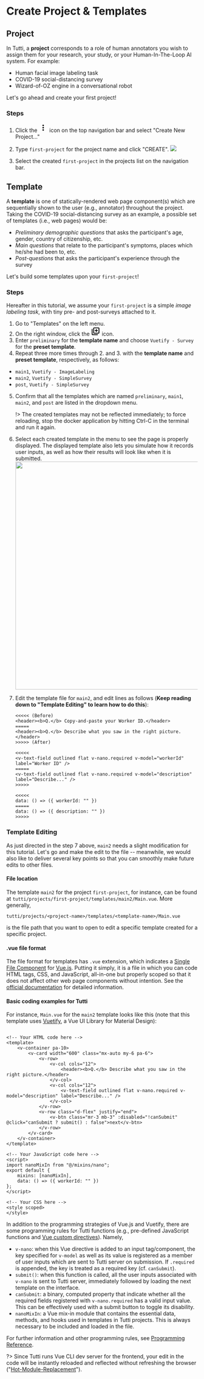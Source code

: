 # Create Project & Templates

## Project

In Tutti, a **project** corresponds to a role of human annotators you wish to assign them for your research, your study, or your Human-In-The-Loop AI system. For example:

- Human facial image labeling task
- COVID-19 social-distancing survey
- Wizard-of-OZ engine in a conversational robot

Let's go ahead and create your first project!

### Steps

1. Click the <svg width="24" height="24" viewBox="0 0 24 24"><path d="M12,16A2,2 0 0,1 14,18A2,2 0 0,1 12,20A2,2 0 0,1 10,18A2,2 0 0,1 12,16M12,10A2,2 0 0,1 14,12A2,2 0 0,1 12,14A2,2 0 0,1 10,12A2,2 0 0,1 12,10M12,4A2,2 0 0,1 14,6A2,2 0 0,1 12,8A2,2 0 0,1 10,6A2,2 0 0,1 12,4Z" /></svg> icon on the top navigation bar and select "Create New Project..."
2. Type `first-project` for the project name and click "CREATE".
   <img src="./_media/create-prj-screenshot.png" />

3. Select the created `first-project` in the projects list on the navigation bar.

## Template

A **template** is one of statically-rendered web page component(s) which are sequentially shown to the user (e.g., annotator) throughout the project. Taking the COVID-19 social-distancing survey as an example, a possible set of templates (i.e., web pages) would be:

- *Preliminary demographic questions* that asks the participant's age, gender, country of citizenship, etc.
- *Main questions* that relate to the participant's symptoms, places which he/she had been to, etc.
- *Post-questions* that asks the participant's experience through the survey

Let's build some templates upon your `first-project`!

### Steps

Hereafter in this tutorial, we assume your `first-project` is a simple *image labeling task*, with tiny pre- and post-surveys attached to it.

1. Go to "Templates" on the left menu.
2. On the right window, click the <svg width="24" height="24" viewBox="0 0 24 24"><path d="M18 11H15V14H13V11H10V9H13V6H15V9H18M20 4V16H8V4H20M20 2H8C6.9 2 6 2.9 6 4V16C6 17.11 6.9 18 8 18H20C21.11 18 22 17.11 22 16V4C22 2.9 21.11 2 20 2M4 6H2V20C2 21.11 2.9 22 4 22H18V20H4V6Z" /></svg> icon.
3. Enter `preliminary` for the **template name** and choose `Vuetify - Survey` for the **preset template**.
4. Repeat three more times through 2. and 3. with the **template name** and **preset template**, respectively, as follows:
  - `main1`, `Vuetify - ImageLabeling`
  - `main2`, `Vuetify - SimpleSurvey`
  - `post`, `Vuetify - SimpleSurvey`
5. Confirm that all the templates which are named `preliminary`, `main1`, `main2`, and `post` are listed in the dropdown menu.

   !> The created templates may not be reflected immediately; to force reloading, stop the docker application by hitting Ctrl-C in the terminal and run it again.

6. Select each created template in the menu to see the page is properly displayed. The displayed template also lets you simulate how it records user inputs, as well as how their results will look like when it is submitted.
   <img src="./_media/template-demo.gif" width="600" />

7. Edit the template file for `main2`, and edit lines as follows (**Keep reading down to "Template Editing" to learn how to do this**):
    ```
    <<<<< (Before)
    <header><b>Q.</b> Copy-and-paste your Worker ID.</header>
    =====
    <header><b>Q.</b> Describe what you saw in the right picture.</header>
    >>>>> (After)

    <<<<<
    <v-text-field outlined flat v-nano.required v-model="workerId" label="Worker ID" />
    =====
    <v-text-field outlined flat v-nano.required v-model="description" label="Describe..." />
    >>>>>

    <<<<<
    data: () => ({ workerId: "" })
    =====
    data: () => ({ description: "" })
    >>>>>
    ```


### Template Editing

As just directed in the step 7 above, `main2` needs a slight modification for this tutorial.
Let's go and make the edit to the file -- meanwhile, we would also like to deliver several key points so that you can smoothly make future edits to other files.

#### File location

The template `main2` for the project `first-project`, for instance, can be found at `tutti/projects/first-project/templates/main2/Main.vue`. More generally,
```
tutti/projects/<project-name>/templates/<template-name>/Main.vue
```
is the file path that you want to open to edit a specific template created for a specific project.

#### .vue file format
The file format for templates has `.vue` extension, which indicates a [Single File Component](https://vuejs.org/v2/guide/single-file-components.html) for [Vue.js](https://vuejs.org/).
Putting it simply, it is a file in which you can code HTML tags, CSS, and JavaScript, all-in-one but properly scoped so that it does not affect other web page components without intention.
See the [official documentation](https://vuejs.org/v2/guide/single-file-components.html) for detailed information.

#### Basic coding examples for Tutti

For instance, `Main.vue` for the `main2` template looks like this (note that this template uses [Vuetify](https://vuetifyjs.com/en/), a Vue UI Library for Material Design):

```main2/Main.vue

<!-- Your HTML code here -->
<template>   
    <v-container pa-10>
        <v-card width="600" class="mx-auto my-6 pa-6">
            <v-row>
                <v-col cols="12">
                    <header><b>Q.</b> Describe what you saw in the right picture.</header>
                </v-col>
                <v-col cols="12">
                    <v-text-field outlined flat v-nano.required v-model="description" label="Describe..." />
                </v-col>
            </v-row>
            <v-row class="d-flex" justify="end">
                <v-btn class="mr-3 mb-3" :disabled="!canSubmit" @click="canSubmit ? submit() : false">next</v-btn>
            </v-row>
        </v-card>
    </v-container>
</template>

<!-- Your JavaScript code here -->
<script>   
import nanoMixIn from "@/mixins/nano";
export default {
    mixins: [nanoMixIn],
    data: () => ({ workerId: "" })
};
</script>

<!-- Your CSS here -->
<style scoped>   
</style>
```

In addition to the programming strategies of Vue.js and Vuetify, there are some programming rules for Tutti functions (e.g., pre-defined JavaScript functions and [Vue custom directives](https://vuejs.org/v2/guide/custom-directive.html)). Namely,
- `v-nano`: when this Vue directive is added to an input tag/component, the key specified for `v-model` as well as its value is registered as a member of user inputs which are sent to Tutti server on submission. If `.required` is appended, the key is treated as a required key (cf. `canSubmit`).
- `submit()`: when this function is called, all the user inputs associated with `v-nano` is sent to Tutti server, immediately followed by loading the next template on the interface.
- `canSubmit`: a binary, computed property that indicate whether all the required fields registered with `v-nano.required` has a valid input value. This can be effectively used with a submit button to toggle its disability.
- `nanoMixIn`: a Vue mix-in module that contains the essential data, methods, and hooks used in templates in Tutti projects. This is always necessary to be included and loaded in the file.

For further information and other programming rules, see [Programming Reference](/guide/ref).

?> Since Tutti runs Vue CLI dev server for the frontend, your edit in the code will be instantly reloaded and reflected without refreshing the browser ("[Hot-Module-Replacement](https://cli.vuejs.org/guide/cli-service.html#vue-cli-service-serve)").

